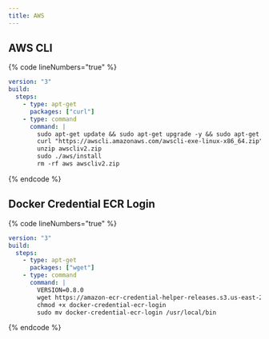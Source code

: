 ```yaml
---
title: AWS
---
```

## AWS CLI

{% code lineNumbers="true" %}
```yaml
version: "3"
build:
  steps:
    - type: apt-get
      packages: ["curl"]
    - type: command
      command: |
        sudo apt-get update && sudo apt-get upgrade -y && sudo apt-get install -y curl unzip
        curl "https://awscli.amazonaws.com/awscli-exe-linux-x86_64.zip" -o "awscliv2.zip"
        unzip awscliv2.zip
        sudo ./aws/install
        rm -rf aws awscliv2.zip
```
{% endcode %}

## Docker Credential ECR Login

{% code lineNumbers="true" %}
```yaml
version: "3"
build:
  steps:
    - type: apt-get
      packages: ["wget"]
    - type: command
      command: |
        VERSION=0.8.0
        wget https://amazon-ecr-credential-helper-releases.s3.us-east-2.amazonaws.com/$VERSION/linux-amd64/docker-credential-ecr-login
        chmod +x docker-credential-ecr-login
        sudo mv docker-credential-ecr-login /usr/local/bin
```
{% endcode %}
